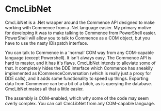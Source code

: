 # CmcLibNet
CmcLibNet is a .Net wrapper around the Commence API designed to make working with Commence from a .Net language easier. My primary motive for developing it was to make talking to Commence from PowerShell easier. PowerShell will allow you to talk to Commence as a COM object, but you have to use the nasty IDispatch interface.

You can talk to Commence in a 'normal' COM way from any COM-capable language (except Powershell). It isn't always easy. The Commence API is hard to master, and it has it's flaws. CmcLibNet intends to alleviate some of that. It completely hides the DDE interface which Commence has sneakily implemented as ICommenceConversation (which is really just a proxy for DDE calls), and it adds some functionality to speed up things. Exporting data from Commence can be a bit of a bitch, as is querying the database. CmcLibNet makes all that a little easier.

The assembly is COM-enabled, which why some of the code may seem overly complex. You can call CmcLibNet from any COM-capable language.
